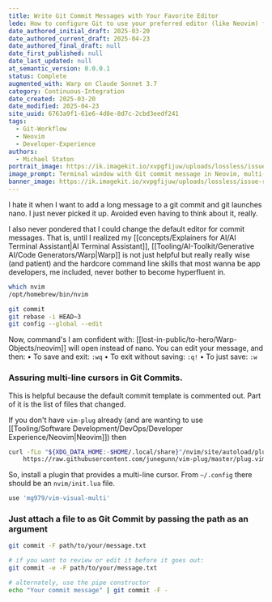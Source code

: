 ```yaml
---
title: Write Git Commit Messages with Your Favorite Editor
lede: How to configure Git to use your preferred editor (like Neovim) for writing multi-line commit messages, plus tips for advanced commit workflows.
date_authored_initial_draft: 2025-03-20
date_authored_current_draft: 2025-04-23
date_authored_final_draft: null
date_first_published: null
date_last_updated: null
at_semantic_version: 0.0.0.1
status: Complete
augmented_with: Warp on Claude Sonnet 3.7
category: Continuous-Integration
date_created: 2025-03-20
date_modified: 2025-04-23
site_uuid: 6763a9f1-61e6-4d8e-8d7c-2cbd3eedf241
tags:
  - Git-Workflow
  - Neovim
  - Developer-Experience
authors:
  - Michael Staton
portrait_image: https://ik.imagekit.io/xvpgfijuw/uploads/lossless/issue-resolutions/2025-05-05_portrait_image_Write-git-commit-messages-with-your-favorite-editor_c751e467-56a7-4abc-a9ee-0ee63783d876_dfRuaVvVD.webp
image_prompt: Terminal window with Git commit message in Neovim, multi-line editing, and configuration icons, in a modern developer setup.
banner_image: https://ik.imagekit.io/xvpgfijuw/uploads/lossless/issue-resolutions/2025-05-05_banner_image_Write-git-commit-messages-with-your-favorite-editor_e2e47810-9b95-451d-925f-b6d047f446d1_ynpchTDln.webp
---
```

I hate it when I want to add a long message to a git commit and git launches nano.  I just never picked it up. Avoided even having to think about it, really. 

I also never pondered that I could change the default editor for commit messages. That is, until I realized my [[concepts/Explainers for AI/AI Terminal Assistant|AI Terminal Assistant]], [[Tooling/AI-Toolkit/Generative AI/Code Generators/Warp|Warp]] is not just helpful but really really wise (and patient) and the hardcore command line skills that most wanna be app developers, me included, never bother to become hyperfluent in.  

```bash
which nvim
/opt/homebrew/bin/nvim
```

```bash
git commit
git rebase -i HEAD~3
git config --global --edit
```

Now, command's I am confident with:
[[lost-in-public/to-hero/Warp-Objects/neovim]] will open instead of nano. You can edit your message, and then:
•  To save and exit: `:wq`
•  To exit without saving: `:q!`
•  To just save: `:w`

### Assuring multi-line cursors in Git Commits. 
This is helpful because the default commit template is commented out. Part of it is the list of files that changed.  

If you don't have `vim-plug` already (and are wanting to use [[Tooling/Software Development/DevOps/Developer Experience/Neovim|Neovim]]) then 
```bash
curl -fLo "${XDG_DATA_HOME:-$HOME/.local/share}"/nvim/site/autoload/plug.vim --create-dirs \
    https://raw.githubusercontent.com/junegunn/vim-plug/master/plug.vim
```

So, install a plugin that provides a multi-line cursor. 
From `~/.config` there should be an `nvim/init.lua` file.
```lua
use 'mg979/vim-visual-multi'
```

### Just attach a file to as Git Commit by passing the path as an argument
```bash
git commit -F path/to/your/message.txt

# if you want to review or edit it before it goes out:
git commit -e -F path/to/your/message.txt

# alternately, use the pipe constructor
echo "Your commit message" | git commit -F -